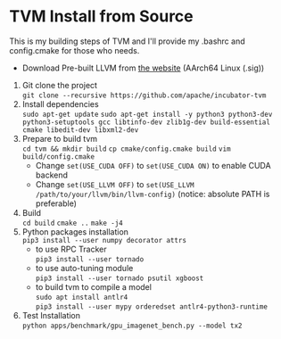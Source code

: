 # TVM Install from Source
This is my building steps of TVM and I'll provide my .bashrc and config.cmake for those who needs.

* Download Pre-built LLVM from [the website](http://releases.llvm.org/download.html) (AArch64 Linux (.sig))

1. Git clone the project </br>
`git clone --recursive https://github.com/apache/incubator-tvm`
2. Install dependencies </br>
`sudo apt-get update`
`sudo apt-get install -y python3 python3-dev python3-setuptools gcc libtinfo-dev zlib1g-dev build-essential cmake libedit-dev libxml2-dev`
3. Prepare to build tvm </br>
`cd tvm && mkdir build`
`cp cmake/config.cmake build`
`vim build/config.cmake`
    * Change `set(USE_CUDA OFF)` to `set(USE_CUDA ON)` to enable CUDA backend 
    * Change `set(USE_LLVM OFF)` to `set(USE_LLVM /path/to/your/llvm/bin/llvm-config)` (notice: absolute PATH is preferable)
4. Build </br>
`cd build`
`cmake ..`
`make -j4`
5. Python packages installation </br>
`pip3 install --user numpy decorator attrs`
    * to use RPC Tracker </br>
    `pip3 install --user tornado`
    * to use auto-tuning module </br>
    `pip3 install --user tornado psutil xgboost`
    * to build tvm to compile a model </br>
    `sudo apt install antlr4` </br>
    `pip3 install --user mypy orderedset antlr4-python3-runtime`
6. Test Installation </br>
`python apps/benchmark/gpu_imagenet_bench.py --model tx2`